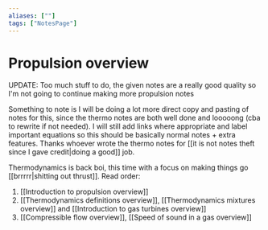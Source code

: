 ```yaml
---
aliases: [""]
tags: ["NotesPage"]
---
```


# Propulsion overview
UPDATE: Too much stuff to do, the given notes are a really good quality so I'm not going to continue making more propulsion notes

Something to note is I will be doing a lot more direct copy and pasting of notes for this, since the thermo notes are both well done and looooong (cba to rewrite if not needed). I will still add links where appropriate and label important equations so this should be basically normal notes + extra features. Thanks whoever wrote the thermo notes for [[it is not notes theft since I gave credit|doing a good]] job.

Thermodynamics is back boi, this time with a focus on making things go [[brrrrr|shitting out thrust]]. Read order:
1) [[Introduction to propulsion overview]]
2) [[Thermodynamics definitions overview]], [[Thermodynamics mixtures overview]] and [[Introduction to gas turbines overview]]
3) [[Compressible flow overview]], [[Speed of sound in a gas overview]]


